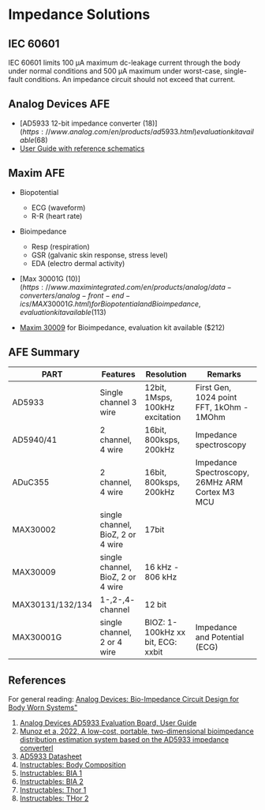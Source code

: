 # Impedance Solutions 

## IEC 60601 
IEC 60601 limits 100 µA maximum dc-leakage current through the body under normal conditions and 500 µA maximum under worst-case, single-fault conditions. An impedance circuit should not exceed that current.

## Analog Devices AFE
- [AD5933 12-bit impedance converter ($18)](https://www.analog.com/en/products/ad5933.html) evaluation kit available ($68)
- [User Guide with reference schematics](https://www.analog.com/media/en/technical-documentation/user-guides/UG-364.pdf)

## Maxim AFE
- Biopotential
  - ECG (waveform)
  - R-R (heart rate)
- Bioimpedance
  - Resp (respiration)
  - GSR (galvanic skin response, stress level)
  - EDA (electro dermal activity)

- [Max 30001G ($10)](https://www.maximintegrated.com/en/products/analog/data-converters/analog-front-end-ics/MAX30001G.html) for Biopotential and Bioimpedance, evaluation kit available ($113)
- [Maxim 30009](https://www.maximintegrated.com/en/products/sensors/MAX30009.html) for Bioimpedance, evaluation kit available ($212)

## AFE Summary

| PART | Features             | Resolution | Remarks |
|---   |---                   |---         |---      |
|AD5933|Single channel 3 wire | 12bit, 1Msps, 100kHz excitation| First Gen, 1024 point FFT, 1kOhm - 1MOhm
|AD5940/41 | 2 channel, 4 wire | 16bit, 800ksps, 200kHz | Impedance spectroscopy
|ADuC355 | 2 channel, 4 wire | 16bit, 800ksps, 200kHz | Impedance Spectroscopy, 26MHz ARM Cortex M3 MCU
| MAX30002 | single channel, BioZ, 2 or 4 wire | 17bit| 
| MAX30009 | single channel, BioZ, 2 or 4 wire | 16 kHz - 806 kHz |
| MAX30131/132/134 | 1-,2-,4- channel | 12 bit |
| MAX30001G | single channel, 2 or 4 wire | BIOZ: 1-100kHz xx bit, ECG: xxbit | Impedance and Potential (ECG)

## References

For general reading: [Analog Devices: Bio-Impedance Circuit Design for Body Worn Systems"](https://www.analog.com/en/resources/analog-dialogue/articles/bioimpedance-circuit-design-challenges.html)

1) [Analog Devices AD5933 Evaluation Board, User Guide](https://www.analog.com/media/en/technical-documentation/user-guides/UG-364.pdf)
2) [Munoz et a, 2022, A low-cost, portable, two-dimensional bioimpedance distribution estimation system based on the AD5933 impedance converterl](https://doi.org/10.1016%2Fj.ohx.2022.e00274)
3) [AD5933 Datasheet](https://www.analog.com/media/en/technical-documentation/data-sheets/AD5933.pdf)
4) [Instructables: Body Composition](https://www.instructables.com/Determining-Body-Composition-using-Arduino)
5) [Instructables: BIA 1](https://www.instructables.com/Body-Composition-using-BIA/)
6) [Instructables: BIA 2](https://www.instructables.com/Bio-Impedance-Analysis-BIA-With-the-AD5933/)
7) [Instructables: Thor 1](https://www.instructables.com/Thoracic-Impedance-1/)
8) [Instructables: THor 2](https://www.instructables.com/Thoracic-Impedance/)
